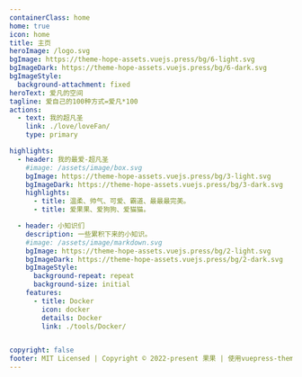 ```yaml
---
containerClass: home
home: true
icon: home
title: 主页
heroImage: /logo.svg
bgImage: https://theme-hope-assets.vuejs.press/bg/6-light.svg
bgImageDark: https://theme-hope-assets.vuejs.press/bg/6-dark.svg
bgImageStyle:
  background-attachment: fixed
heroText: 爱凡的空间
tagline: 爱自己的100种方式=爱凡*100 
actions:
  - text: 我的超凡圣
    link: ./love/loveFan/
    type: primary

highlights:
  - header: 我的最爱-超凡圣
    #image: /assets/image/box.svg
    bgImage: https://theme-hope-assets.vuejs.press/bg/3-light.svg
    bgImageDark: https://theme-hope-assets.vuejs.press/bg/3-dark.svg
    highlights:
      - title: 温柔、帅气、可爱、霸道、最最最完美。
      - title: 爱果果、爱狗狗、爱猫猫。

  - header: 小知识们
    description: 一些累积下来的小知识。
    #image: /assets/image/markdown.svg
    bgImage: https://theme-hope-assets.vuejs.press/bg/2-light.svg
    bgImageDark: https://theme-hope-assets.vuejs.press/bg/2-dark.svg
    bgImageStyle:
      background-repeat: repeat
      background-size: initial
    features:
      - title: Docker
        icon: docker
        details: Docker
        link: ./tools/Docker/


copyright: false
footer: MIT Licensed | Copyright © 2022-present 果果 | 使用vuepress-theme-hope主题
---
```


